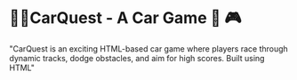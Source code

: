 # 🚗💨CarQuest - A Car Game 🏁 🎮
"CarQuest is an exciting HTML-based car game where players race through dynamic tracks, dodge obstacles, and aim for high scores. Built using HTML"
